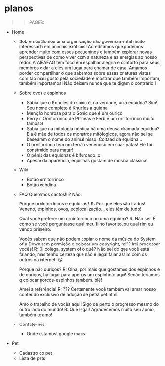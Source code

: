 # planos
>> PAGES:
 - Home
   - Sobre nós
     Somos uma organização não governamental muito interessada em animais exóticos! Acreditamos que podemos aprender muito com esses pequeninos e também explorar novas perspectivas de como viver com a natureza e as energias ao nosso redor.
     A AIEAEAO tem foco em espalhar alegria e conforto para seus membros e dar a eles um lugar para chamar de casa. Amamos porder compartilhar o que sabemos sobre essas criaturas vistas com tão mau gosto pela sociedade e mostrar que também importam, também importamos! Não deixem nunca que te digam o contrário!!

   - Sobre ovos e espinhos
     - Sabia que o Knucles do sonic é, na verdade, uma equidna? Sim! Seu nome completo é Knucles a quidna
     - Menção honrosa para o Sonic que é um ouriço
     - Perry o Ornitorrinco de Phineas e Ferb é um ornitorrinco muito famoso!
     - Sabia que na mitologia nórdica há uma deusa chamada equidna? Ela é mãe de todos os monstros mitólogicos, agora não sei se basearam o nome do animal nisso. Coitaad da equidna...
     - O ornitorrinco tem um ferrão venenoso em suas patas! Ele foi construído para matar!
     - O pênis das equidnas é bifurcado :o
     - Apesar da aparência, equidnas gostam de música clássica!
     
   - Wiki
     - Botão ornitorrinco
     - Botão echdina

   - FAQ
     Queremos cactos!!!?
     Não.

     Porque ornintorrincos e equidnas?
     R: Por que eles são irados! Veneno, espinhos, ovos, ecolocalização... eles têm de tudo!

     Qual você prefere: um ornintorrinco ou uma equidna?
     R: Não sei! É como se você perguntasse qual meu filho favorito, ou qual rim eu vendo primeiro.
 
     Vocês sabem que não podem copiar o nome da música do System of a Down sem permição e colocar um copyright, né?? Irei processar vocês!
     R: Oi colega, system of o quê? Não sei do que você está falando, mas tenho certeza que não é legal falar assim com os outros na internet! 😘

     Porque não ouriços?
     R: Olha, por mais que gostamos dos espinhos e de ouriços, há lugar para apenas um espinhnto aqui! Senão teríamos q colocar porcos-espinhos também. blé!

     Amei a referência!
     R: ??? Certamente você também vai amar nosso conteúdo exclusivo de adoção de pets! <a>pet.html</a>

     Amo o trabalho de vocês aqui! Sigo de perto o progresso mesmo do outro lado do mundo!
     R: Que legal! Agradecemos muito seu apoio, também te amo!

   - Contate-nos
     - Onde estamos!
       <href>google maps</href>

 - Pet
   - Cadastro do pet
   - Lista de pets
